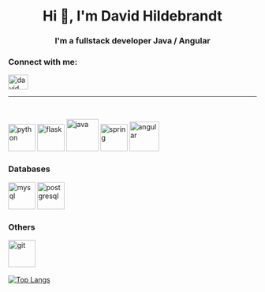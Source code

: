 <h1 align="center">Hi 👋, I'm David Hildebrandt</h1>
<h3 align="center">I'm a fullstack developer Java / Angular</h3>

<h3 align="left">Connect with me:</h3>
<p align="left">
<a href="https://linkedin.com/in/david hildebrandt" target="blank"><img align="center" src="https://raw.githubusercontent.com/rahuldkjain/github-profile-readme-generator/master/src/images/icons/Social/linked-in-alt.svg" alt="david hildebrandt" height="30" width="40" /></a>
</p>
<hr>
<br>

[<img src='https://escoladigital-production-storage.s3.amazonaws.com/uploads/images/original/20201103113533.png' alt='python' height='55'>](https://www.python.org/)  [<img src='https://brandslogos.com/wp-content/uploads/images/large/flask-logo.png' alt='flask' height='55'>](https://flask.palletsprojects.com/en/2.0.x/) [<img src='https://logospng.org/download/java/logo-java-256.png' alt='java' height='65'>](https://www.java.com/en/)  [<img src='https://img.icons8.com/color/452/spring-logo.png' alt='spring' height='55'>](https://spring.io/)  [<img src='https://upload.wikimedia.org/wikipedia/commons/thumb/c/cf/Angular_full_color_logo.svg/1024px-Angular_full_color_logo.svg.png' alt='angular' height='60'>](https://angular.io/)

### Databases
[<img src='https://marcas-logos.net/wp-content/uploads/2020/11/MySQL-logo.png' alt='mysql' height='55'>](https://www.mysql.com/)  [<img src='https://img.icons8.com/color/452/postgreesql.png' alt='postgresql' height='55'>](https://www.postgresql.org/)

### Others
[<img src='https://git-scm.com/images/logos/downloads/Git-Icon-1788C.png' alt='git' height='55'>](https://git-scm.com/)
<br><br>
[![Top Langs](https://github-readme-stats.vercel.app/api/top-langs/?username=david-nine)](https://github.com/anuraghazra/github-readme-stats)
